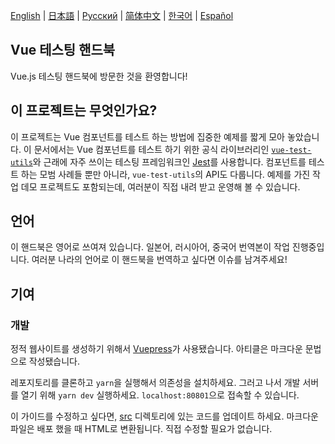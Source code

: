 [English](https://github.com/lmiller1990/vue-testing-handbook#vue-testing-handbook) | [日本語](https://github.com/lmiller1990/vue-testing-handbook/blob/master/src/ja/README.md) | [Русский](https://github.com/webistomin/vue-testing-handbook/blob/master/README.ru.md) | [简体中文](https://github.com/tonylua/vue-testing-handbook/blob/master/README.zh-CN.md) | [한국어](https://github.com/webistomin/vue-testing-handbook/blob/master/README.ko.md) | [Español](https://github.com/LittaPanda/vue-testing-handbook/blob/master/README.es.md)

## Vue 테스팅 핸드북

Vue.js 테스팅 핸드북에 방문한 것을 환영합니다!

## 이 프로젝트는 무엇인가요?

이 프로젝트는 Vue 컴포넌트를 테스트 하는 방법에 집중한 예제를 짧게 모아 놓았습니다. 이 문서에서는 Vue 컴포넌트를 테스트 하기 위한 공식 라이브러리인 [`vue-test-utils`](https://github.com/vuejs/vue-test-utils)와 근래에 자주 쓰이는 테스팅 프레임워크인 [Jest](https://jestjs.io/)를 사용합니다. 컴포넌트를 테스트 하는 모범 사례들 뿐만 아니라, `vue-test-utils`의 API도 다룹니다. 예제를 가진 작업 데모 프로젝트도 포함되는데, 여러분이 직접 내려 받고 운영해 볼 수 있습니다.

## 언어

이 핸드북은 영어로 쓰여져 있습니다. 일본어, 러시아어, 중국어 번역본이 작업 진행중입니다. 여러분 나라의 언어로 이 핸드북을 번역하고 싶다면 이슈를 남겨주세요!

## 기여

### 개발

정적 웹사이트를 생성하기 위해서 [Vuepress](https://vuepress.vuejs.org/)가 사용됐습니다. 아티클은 마크다운 문법으로 작성됐습니다.

레포지토리를 클론하고 `yarn`을 실행해서 의존성을 설치하세요. 그러고 나서 개발 서버를 열기 위해 `yarn dev` 실행하세요. `localhost:80801`으로 접속할 수 있습니다.

이 가이드를 수정하고 싶다면, [src](https://github.com/lmiller1990/vue-testing-handbook/tree/master/src) 디렉토리에 있는 코드를 업데이트 하세요. 마크다운 파일은 배포 했을 때 HTML로 변환됩니다. 직접 수정할 필요가 없습니다.
